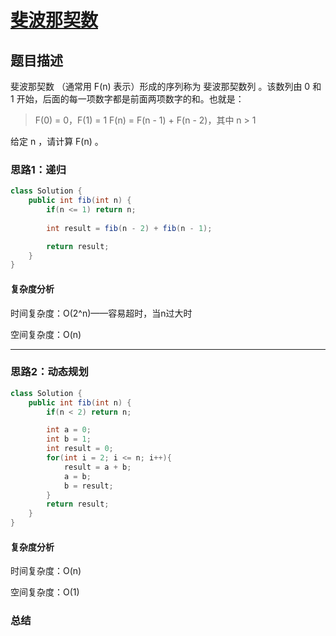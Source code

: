 # [斐波那契数](斐波那契数"[题目地址](https://leetcode.cn/problems/fibonacci-number/description/)")

## 题目描述
斐波那契数 （通常用 F(n) 表示）形成的序列称为 斐波那契数列 。该数列由 0 和 1 开始，后面的每一项数字都是前面两项数字的和。也就是：

> F(0) = 0，F(1) = 1
> F(n) = F(n - 1) + F(n - 2)，其中 n > 1
 
给定 n ，请计算 F(n) 。

### 思路1：递归


```java
class Solution {
    public int fib(int n) {
        if(n <= 1) return n;
        
        int result = fib(n - 2) + fib(n - 1);

        return result;
    }
}
```

#### 复杂度分析
时间复杂度：O(2^n)——容易超时，当n过大时

空间复杂度：O(n)

----

### 思路2：动态规划


```java
class Solution {
    public int fib(int n) {
        if(n < 2) return n;

        int a = 0;
        int b = 1;
        int result = 0;
        for(int i = 2; i <= n; i++){
            result = a + b;
            a = b;
            b = result;
        }
        return result;
    }
}
```

#### 复杂度分析
时间复杂度：O(n)

空间复杂度：O(1)

### 总结
